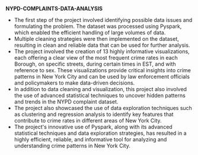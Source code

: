 __NYPD-COMPLAINTS-DATA-ANALYSIS__

- The first step of the project involved identifying possible data issues and formulating the problem. The dataset was processed using Pyspark, which enabled the efficient handling of large volumes of data.
- Multiple cleaning strategies were then implemented on the dataset, resulting in clean and reliable data that can be used for further analysis.
- The project involved the creation of 13 highly informative visualizations, each offering a clear view of the most frequent crime rates in each Borough, on specific streets, during certain times in EST, and with reference to sex. These visualizations provide critical insights into crime patterns in New York City and can be used by law enforcement officials and policymakers to make data-driven decisions.
- In addition to data cleaning and visualization, this project also involved the use of advanced statistical techniques to uncover hidden patterns and trends in the NYPD complaint dataset.
- The project also showcased the use of data exploration techniques such as clustering and regression analysis to identify key features that contribute to crime rates in different areas of New York City.
- The project's innovative use of Pyspark, along with its advanced statistical techniques and data exploration strategies, has resulted in a highly efficient, reliable, and informative tool for analyzing and understanding crime patterns in New York City.
